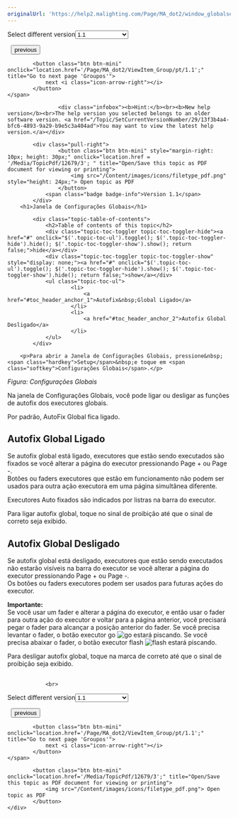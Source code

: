 ```yaml
---
originalUrl: 'https://help2.malighting.com/Page/MA_dot2/window_globalsettings/pt/1.1'
---
```


<div class="topic-navigation">

<div class="pull-right">
	<span class="pull-left">


<div class="pull-left">
<form action="/Topic/SetCurrentVersionNumber" class="form-inline" id="frmTagSelector" method="post">	<span class="form-mini">
		<div class="input-prepend"><span class="add-on">Select different version</span><select autocomplete="off" id="versionNumberId" name="versionNumberId" onchange="$(this).closest('#frmTagSelector').submit();" style="width: 120px;"><option value="">- latest -</option>
<option selected="selected" value="3">1.1</option>
<option value="7">1.2</option>
<option value="12">1.3</option>
<option value="16">1.5</option>
<option value="29">1.9</option>
</select></div>
		<input data-val="true" data-val-number="The field Int32 must be a number." data-val-required="The Int32 field is required." id="ProductId" name="ProductId" type="hidden" value="7">
		<input id="CurrentGuid" name="CurrentGuid" type="hidden" value="13f3b4a4-bfc6-4893-9a29-b9e5c3a404ad">
	</span>
</form></div>&nbsp;	</span>
	<span class="pull-right" style="white-space: nowrap;">
			<button class="btn btn-mini" onclick="location.href='/Page/MA_dot2/ViewItem_Gobo/pt/1.1'; " title="Go to previous page 'Tipo de Preset Gobo'">
				<i class="icon-arrow-left"></i> previous
			</button>

			<button class="btn btn-mini" onclick="location.href='/Page/MA_dot2/ViewItem_Group/pt/1.1';" title="Go to next page 'Groupos'">
				next <i class="icon-arrow-right"></i> 
			</button>
	</span>
</div>
<div class="clear-fix" style="margin-bottom: 10px"></div>
</div>

					<div class="infobox"><b>Hint:</b><br><b>New help version</b><br>The help version you selected belongs to an older software version. <a href="/Topic/SetCurrentVersionNumber/29/13f3b4a4-bfc6-4893-9a29-b9e5c3a404ad">You may want to view the latest help version.</a></div>

			<div class="pull-right">
					<button class="btn btn-mini" style="margin-right: 10px; height: 30px;" onclick="location.href = '/Media/TopicPdf/12679/3'; " title="Open/Save this topic as PDF document for viewing or printing">
						<img src="/Content/images/icons/filetype_pdf.png" style="height: 24px;"> Open topic as PDF
					</button>
				<span class="badge badge-info">Version 1.1</span>
			</div>
		<h1>Janela de Configurações Globais</h1>

			<div class="topic-table-of-contents">
				<h2>Table of contents of this topic</h2>
				<div class="topic-toc-toggler topic-toc-toggler-hide"><a href="#" onclick="$('.topic-toc-ul').toggle(); $('.topic-toc-toggler-hide').hide(); $('.topic-toc-toggler-show').show(); return false;">hide</a></div>
				<div class="topic-toc-toggler topic-toc-toggler-show" style="display: none;"><a href="#" onclick="$('.topic-toc-ul').toggle(); $('.topic-toc-toggler-hide').show(); $('.topic-toc-toggler-show').hide(); return false;">show</a></div>
				<ul class="topic-toc-ul">
						<li>
							<a href="#toc_header_anchor_1">Autofix&nbsp;Global Ligado</a>
						</li>
						<li>
							<a href="#toc_header_anchor_2">Autofix Global Desligado</a>
						</li>
				</ul>
			</div>

		<p>Para abrir a Janela de Configurações Globais, pressione&nbsp;<span class="hardkey">Setup</span>&nbsp;e toque em <span class="softkey">Configurações Globais</span>.</p>

<p><span class="image_gray_border"><img alt="" src="/Media/Image/Dot2_ViewsandWindows_GlobalSettings01_1-1-3.png"><em>Figura: Configurações Globais</em></span></p>

<p><span class="image_gray_border">Na janela de&nbsp;</span>Configurações Globais​<span class="image_gray_border">, você pode ligar ou desligar as funções de autofix dos executores globais</span><span class="image_gray_border">.</span></p>

<p><span class="image_gray_border">Por padrão, AutoFix Global fica ligado.</span></p>

<a name="toc_header_anchor_1" id="toc_header_anchor_1" class="topic-toc-item"></a><h2>Autofix&nbsp;Global Ligado</h2>

<p><span class="image_gray_border">Se autofix global está ligado, executores que estão sendo executados são fixados se você alterar a página do executor pressionando&nbsp;<span class="hardkey">Page +</span> ou&nbsp;<span class="hardkey">Page -</span>. </span><br>
Botões ou faders executores que estão em funcionamento não podem ser usados para outra ação executora&nbsp;em uma página simultânea diferente.</p>

<p><span class="image_gray_border">Executores Auto fixados são indicados por listras na barra do executor.</span></p>

<p><span class="image_gray_border">Para ligar autofix&nbsp;global, toque no sinal de proibição até que o sinal de correto seja exibido.</span></p>

<a name="toc_header_anchor_2" id="toc_header_anchor_2" class="topic-toc-item"></a><h2><span class="image_gray_border">Autofix Global Desligado</span></h2>

<p><span class="image_gray_border">Se autofix&nbsp;global está desligado, executores que estão sendo executados não estarão visíveis na barra do executor se você alterar a página do executor pressionando <span class="hardkey">Page +</span> ou&nbsp;<span class="hardkey">Page -</span>.<br>
Os botões ou faders&nbsp;executores podem ser usados para futuras ações do executor.</span></p>

<div class="important"><span class="image_gray_border"><strong>Importante:</strong></span><br>
Se você usar um fader e alterar a página do executor, e então usar o fader para outra ação do executor e voltar para a página anterior, você precisará pegar o fader para alcançar a posição anterior do fader. Se você precisa levantar o fader, o botão executor go<span class="image_gray_border">&nbsp;</span><span class="hardkey"><img alt="go" src="/Media/Mlg/go_1.png"></span>&nbsp;estará piscando. Se você precisa abaixar o&nbsp;fader, o botão executor flash<span class="image_gray_border">&nbsp;</span><span class="hardkey"><img alt="flash" src="/Media/Mlg/flash_1.png"></span>&nbsp;estará piscando.<span class="image_gray_border">&nbsp;</span></div>

<p><span class="image_gray_border">Para desligar autofix&nbsp;global,&nbsp;toque na marca de correto até que o sinal de proibição seja exibido.</span><br>
&nbsp;</p>


				<br>
<div class="topic-navigation">

<div class="pull-right">
	<span class="pull-left">


<div class="pull-left">
<form action="/Topic/SetCurrentVersionNumber" class="form-inline" id="frmTagSelector" method="post">	<span class="form-mini">
		<div class="input-prepend"><span class="add-on">Select different version</span><select autocomplete="off" id="versionNumberId" name="versionNumberId" onchange="$(this).closest('#frmTagSelector').submit();" style="width: 120px;"><option value="">- latest -</option>
<option selected="selected" value="3">1.1</option>
<option value="7">1.2</option>
<option value="12">1.3</option>
<option value="16">1.5</option>
<option value="29">1.9</option>
</select></div>
		<input data-val="true" data-val-number="The field Int32 must be a number." data-val-required="The Int32 field is required." id="ProductId" name="ProductId" type="hidden" value="7">
		<input id="CurrentGuid" name="CurrentGuid" type="hidden" value="13f3b4a4-bfc6-4893-9a29-b9e5c3a404ad">
	</span>
</form></div>&nbsp;	</span>
	<span class="pull-right" style="white-space: nowrap;">
			<button class="btn btn-mini" onclick="location.href='/Page/MA_dot2/ViewItem_Gobo/pt/1.1'; " title="Go to previous page 'Tipo de Preset Gobo'">
				<i class="icon-arrow-left"></i> previous
			</button>

			<button class="btn btn-mini" onclick="location.href='/Page/MA_dot2/ViewItem_Group/pt/1.1';" title="Go to next page 'Groupos'">
				next <i class="icon-arrow-right"></i> 
			</button>
	</span>
</div>
	<div class="clear-fix"></div>
	<div class="pull-right">
	
			<button class="btn btn-mini" onclick="location.href='/Media/TopicPdf/12679/3';" title="Open/Save this topic as PDF document for viewing or printing">
				<img src="/Content/images/icons/filetype_pdf.png"> Open topic as PDF
			</button>
	</div>
<div class="clear-fix" style="margin-bottom: 10px"></div>
</div>

	
